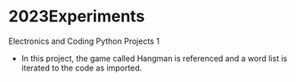 # 2023Experiments
Electronics and Coding
Python Projects 1

- In this project, the game called Hangman is referenced and a word list is iterated to the code as imported.
